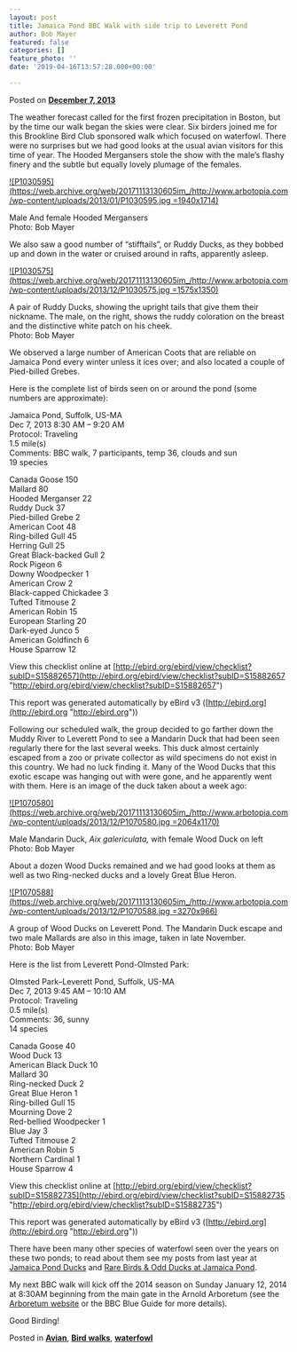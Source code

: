 ```yaml
---
layout: post
title: Jamaica Pond BBC Walk with side trip to Leverett Pond
author: Bob Mayer
featured: false
categories: []
feature_photo: ''
date: '2019-04-16T13:57:28.000+00:00'

---
```

Posted on [**December 7, 2013**](https://web.archive.org/web/20171113130605/http://www.arbotopia.com/jamaica-pond-bbc-walk-with-side-trip-to-leverett-pond/ "6:07 pm")

The weather forecast called for the first frozen precipitation in Boston, but by the time our walk began the skies were clear. Six birders joined me for this Brookline Bird Club sponsored walk which focused on waterfowl. There were no surprises but we had good looks at the usual avian visitors for this time of year. The Hooded Mergansers stole the show with the male’s flashy finery and the subtle but equally lovely plumage of the females.

[![P1030595](https://web.archive.org/web/20171113130605im_/http://www.arbotopia.com/wp-content/uploads/2013/01/P1030595.jpg =1940x1714)](https://web.archive.org/web/20171113130605/http://www.arbotopia.com/wp-content/uploads/2013/01/P1030595.jpg)

Male And female Hooded Mergansers  
Photo: Bob Mayer

We also saw a good number of “stifftails”, or Ruddy Ducks, as they bobbed up and down in the water or cruised around in rafts, apparently asleep.

[![P1030575](https://web.archive.org/web/20171113130605im_/http://www.arbotopia.com/wp-content/uploads/2013/12/P1030575.jpg =1575x1350)](https://web.archive.org/web/20171113130605/http://www.arbotopia.com/wp-content/uploads/2013/12/P1030575.jpg)

A pair of Ruddy Ducks, showing the upright tails that give them their nickname. The male, on the right, shows the ruddy coloration on the breast and the distinctive white patch on his cheek.  
Photo: Bob Mayer

We observed a large number of American Coots that are reliable on Jamaica Pond every winter unless it ices over; and also located a couple of Pied-billed Grebes.

Here is the complete list of birds seen on or around the pond (some numbers are approximate):

Jamaica Pond, Suffolk, US-MA  
Dec 7, 2013 8:30 AM – 9:20 AM  
Protocol: Traveling  
1\.5 mile(s)  
Comments: BBC walk, 7 participants, temp 36, clouds and sun  
19 species

Canada Goose 150  
Mallard 80  
Hooded Merganser 22  
Ruddy Duck 37  
Pied-billed Grebe 2  
American Coot 48  
Ring-billed Gull 45  
Herring Gull 25  
Great Black-backed Gull 2  
Rock Pigeon 6  
Downy Woodpecker 1  
American Crow 2  
Black-capped Chickadee 3  
Tufted Titmouse 2  
American Robin 15  
European Starling 20  
Dark-eyed Junco 5  
American Goldfinch 6  
House Sparrow 12

View this checklist online at [http://ebird.org/ebird/view/checklist?subID=S15882657](http://ebird.org/ebird/view/checklist?subID=S15882657 "http://ebird.org/ebird/view/checklist?subID=S15882657")

This report was generated automatically by eBird v3 ([http://ebird.org](http://ebird.org "http://ebird.org"))

Following our scheduled walk, the group decided to go farther down the Muddy River to Leverett Pond to see a Mandarin Duck that had been seen regularly there for the last several weeks. This duck almost certainly escaped from a zoo or private collector as wild specimens do not exist in this country. We had no luck finding it. Many of the Wood Ducks that this exotic escape was hanging out with were gone, and he apparently went with them. Here is an image of the duck taken about a week ago:

[![P1070580](https://web.archive.org/web/20171113130605im_/http://www.arbotopia.com/wp-content/uploads/2013/12/P1070580.jpg =2064x1170)](https://web.archive.org/web/20171113130605/http://www.arbotopia.com/wp-content/uploads/2013/12/P1070580.jpg)

Male Mandarin Duck, _Aix galericulata,_ with female Wood Duck on left  
Photo: Bob Mayer

About a dozen Wood Ducks remained and we had good looks at them as well as two Ring-necked ducks and a lovely Great Blue Heron.

[![P1070588](https://web.archive.org/web/20171113130605im_/http://www.arbotopia.com/wp-content/uploads/2013/12/P1070588.jpg =3270x966)](https://web.archive.org/web/20171113130605/http://www.arbotopia.com/wp-content/uploads/2013/12/P1070588.jpg)

A group of Wood Ducks on Leverett Pond. The Mandarin Duck escape and two male Mallards are also in this image, taken in late November.  
Photo: Bob Mayer

Here is the list from Leverett Pond-Olmsted Park:

Olmsted Park–Leverett Pond, Suffolk, US-MA  
Dec 7, 2013 9:45 AM – 10:10 AM  
Protocol: Traveling  
0\.5 mile(s)  
Comments: 36, sunny  
14 species

Canada Goose 40  
Wood Duck 13  
American Black Duck 10  
Mallard 30  
Ring-necked Duck 2  
Great Blue Heron 1  
Ring-billed Gull 15  
Mourning Dove 2  
Red-bellied Woodpecker 1  
Blue Jay 3  
Tufted Titmouse 2  
American Robin 5  
Northern Cardinal 1  
House Sparrow 4

View this checklist online at [http://ebird.org/ebird/view/checklist?subID=S15882735](http://ebird.org/ebird/view/checklist?subID=S15882735 "http://ebird.org/ebird/view/checklist?subID=S15882735")

This report was generated automatically by eBird v3 ([http://ebird.org](http://ebird.org "http://ebird.org"))

There have been many other species of waterfowl seen over the years on these two ponds; to read about them see my posts from last year at [Jamaica Pond Ducks](https://www.arbotopia.com/2013/01/25/jamaica-pond-ducks.html "Jamaica Pond Ducks") and [Rare Birds & Odd Ducks at Jamaica Pond](https://www.arbotopia.com/2013/03/08/rare-birds-odd-ducks-at-jamaica-pond.html "Rare Birds & Odd Ducks on Jamaica Pond").

My next BBC walk will kick off the 2014 season on Sunday January 12, 2014 at 8:30AM beginning from the main gate in the Arnold Arboretum (see the [Arboretum website](https://web.archive.org/web/20171113130605/http://www.arboretum.harvard.edu/ "Arnold Arboretum") or the BBC Blue Guide for more details).

Good Birding!

Posted in [**Avian**](https://web.archive.org/web/20171113130605/http://www.arbotopia.com/category/avian/), [**Bird walks**](https://web.archive.org/web/20171113130605/http://www.arbotopia.com/category/bird-walks/), [**waterfowl**](https://web.archive.org/web/20171113130605/http://www.arbotopia.com/category/waterfowl/)